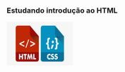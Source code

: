 <h3> Estudando introdução ao HTML </h3>

<div class="container">
    <img src=   "R.jpeg"  width ="150" height="100" >
    